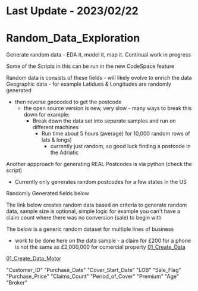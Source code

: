 # Last Update - 2023/02/22

# Random_Data_Exploration
Generate random data - EDA it, model it, map it. Continual work in progress

Some of the Scripts in this can be run in the new CodeSpace feature

Random data is consists of these fields - will likely evolve to enrich the data
Geographic data - for example Latidues & Longitudes are randomly generated
  - then reverse geocoded to get the postcode
    - the open source version is new, very slow - many ways to break this down for example:
        - Break down the data set into seperate samples and run on different machines
          - Run time about 5 hours (average) for 10,000 random rows of lats & longs)
            - currently just random, so good luck finding a postcode in the Adriatic
            
Another appproach for generating REAL Postcodes is via python (check the script)
  - Currently only generates random postcodes for a few states in the US

Randomly Generated fields below

The link below creates random data based on criteria to generate random data, sample size is optional, simple logic for example you can't have a claim count where there was no conversion (sale) to begin with

The below is a generic random dataset for multiple lines of business 
  - work to be done here on the data sample - a claim for £200 for a phone is not the same as £2,000,000 for comercial property
[01_Create_Data](https://github.com/alexkotsscott/Random_Data_Exploration/blob/main/01_Create_Data.ipynb)

[01_Create_Data_Motor](https://github.com/alexkotsscott/Random_Data_Exploration/blob/main/01_Motor_Create_Data.ipynb)

"Customer_ID"
"Purchase_Date"
"Cover_Start_Date"
"LOB"
"Sale_Flag"
"Purchase_Price"
"Claims_Count"
"Period_of_Cover"
"Premium"
"Age"
"Broker"

